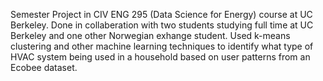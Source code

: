 Semester Project in CIV ENG 295 (Data Science for Energy) course at UC Berkeley. Done in collaberation with two students studying full time at UC Berkeley and one other Norwegian exhange student.
Used k-means clustering and other machine learning techniques to identify what type of HVAC system being used in a household based on user patterns from an Ecobee dataset.

